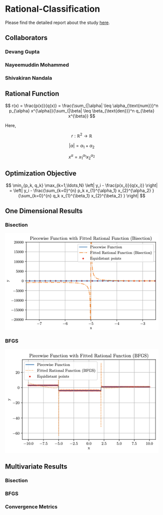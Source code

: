 # Rational-Classification

Please find the detailed report about the study [here](RClass_Report.pdf).


## Collaborators

### Devang Gupta
### Nayeemuddin Mohammed
### Shivakiran Nandala

## Rational Function
$$
r(x) = \frac{p(x)}{q(x)} = \frac{\sum_{|\alpha| \leq \alpha_{\text{num}}}^n p_{\alpha} x^{\alpha}}{\sum_{|\beta| \leq \beta_{\text{den}}}^n q_{\beta} x^{\beta}}
$$
                
Here,

$$
r: \mathbb{R}^2 \rightarrow \mathbb{R}
$$

$$
|\alpha| = \alpha_1 + \alpha_2
$$

$$
x^{\alpha} = x_1^{\alpha_1} x_2^{\alpha_2}
$$


## Optimization Objective

$$
\min_{p_k, q_k} \max_{k=1,\ldots,N} \left| y_i - \frac{p(x_i)}{q(x_i)} \right| = \left| y_i - \frac{\sum_{k=0}^{n} p_k x_{1}^{\alpha_1} x_{2}^{\alpha_2} }{\sum_{k=0}^{n} q_k x_{1}^{\beta_1} x_{2}^{\beta_2} } \right|
$$

## One Dimensional Results

### Bisection
![one_plot_bisection.png](images/one_plot_bisection.png)

### BFGS
![one_plot_bfgs.png](images/one_plot_bfgs.png)



## Multivariate Results


### Bisection


### BFGS


### Convergence Metrics


